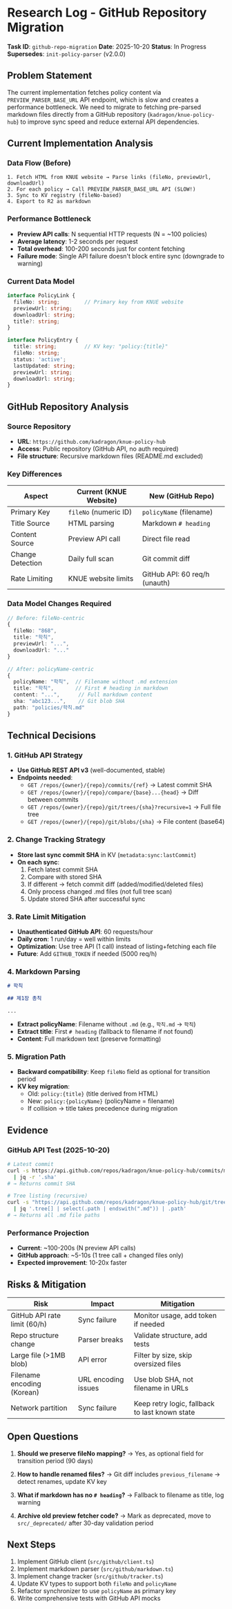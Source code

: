 # Research Log - GitHub Repository Migration

**Task ID**: `github-repo-migration`
**Date**: 2025-10-20
**Status**: In Progress
**Supersedes**: `init-policy-parser` (v2.0.0)

## Problem Statement

The current implementation fetches policy content via `PREVIEW_PARSER_BASE_URL` API endpoint, which is slow and creates a performance bottleneck. We need to migrate to fetching pre-parsed markdown files directly from a GitHub repository (`kadragon/knue-policy-hub`) to improve sync speed and reduce external API dependencies.

## Current Implementation Analysis

### Data Flow (Before)
```
1. Fetch HTML from KNUE website → Parse links (fileNo, previewUrl, downloadUrl)
2. For each policy → Call PREVIEW_PARSER_BASE_URL API (SLOW!)
3. Sync to KV registry (fileNo-based)
4. Export to R2 as markdown
```

### Performance Bottleneck
- **Preview API calls**: N sequential HTTP requests (N = ~100 policies)
- **Average latency**: 1-2 seconds per request
- **Total overhead**: 100-200 seconds just for content fetching
- **Failure mode**: Single API failure doesn't block entire sync (downgrade to warning)

### Current Data Model
```typescript
interface PolicyLink {
  fileNo: string;        // Primary key from KNUE website
  previewUrl: string;
  downloadUrl: string;
  title?: string;
}

interface PolicyEntry {
  title: string;         // KV key: "policy:{title}"
  fileNo: string;
  status: 'active';
  lastUpdated: string;
  previewUrl: string;
  downloadUrl: string;
}
```

## GitHub Repository Analysis

### Source Repository
- **URL**: `https://github.com/kadragon/knue-policy-hub`
- **Access**: Public repository (GitHub API, no auth required)
- **File structure**: Recursive markdown files (README.md excluded)

### Key Differences
| Aspect | Current (KNUE Website) | New (GitHub Repo) |
|--------|----------------------|-------------------|
| Primary Key | `fileNo` (numeric ID) | `policyName` (filename) |
| Title Source | HTML parsing | Markdown `# heading` |
| Content Source | Preview API call | Direct file read |
| Change Detection | Daily full scan | Git commit diff |
| Rate Limiting | KNUE website limits | GitHub API: 60 req/h (unauth) |

### Data Model Changes Required
```typescript
// Before: fileNo-centric
{
  fileNo: "868",
  title: "학칙",
  previewUrl: "...",
  downloadUrl: "..."
}

// After: policyName-centric
{
  policyName: "학칙",  // Filename without .md extension
  title: "학칙",       // First # heading in markdown
  content: "...",      // Full markdown content
  sha: "abc123...",    // Git blob SHA
  path: "policies/학칙.md"
}
```

## Technical Decisions

### 1. GitHub API Strategy
- **Use GitHub REST API v3** (well-documented, stable)
- **Endpoints needed**:
  - `GET /repos/{owner}/{repo}/commits/{ref}` → Latest commit SHA
  - `GET /repos/{owner}/{repo}/compare/{base}...{head}` → Diff between commits
  - `GET /repos/{owner}/{repo}/git/trees/{sha}?recursive=1` → Full file tree
  - `GET /repos/{owner}/{repo}/git/blobs/{sha}` → File content (base64)

### 2. Change Tracking Strategy
- **Store last sync commit SHA** in KV (`metadata:sync:lastCommit`)
- **On each sync**:
  1. Fetch latest commit SHA
  2. Compare with stored SHA
  3. If different → fetch commit diff (added/modified/deleted files)
  4. Only process changed .md files (not full tree scan)
  5. Update stored SHA after successful sync

### 3. Rate Limit Mitigation
- **Unauthenticated GitHub API**: 60 requests/hour
- **Daily cron**: 1 run/day = well within limits
- **Optimization**: Use tree API (1 call) instead of listing+fetching each file
- **Future**: Add `GITHUB_TOKEN` if needed (5000 req/h)

### 4. Markdown Parsing
```markdown
# 학칙

## 제1장 총칙

...
```
- **Extract policyName**: Filename without `.md` (e.g., `학칙.md` → `학칙`)
- **Extract title**: First `# heading` (fallback to filename if not found)
- **Content**: Full markdown text (preserve formatting)

### 5. Migration Path
- **Backward compatibility**: Keep `fileNo` field as optional for transition period
- **KV key migration**:
  - Old: `policy:{title}` (title derived from HTML)
  - New: `policy:{policyName}` (policyName = filename)
  - If collision → title takes precedence during migration

## Evidence

### GitHub API Test (2025-10-20)
```bash
# Latest commit
curl -s https://api.github.com/repos/kadragon/knue-policy-hub/commits/main \
  | jq -r '.sha'
# → Returns commit SHA

# Tree listing (recursive)
curl -s "https://api.github.com/repos/kadragon/knue-policy-hub/git/trees/main?recursive=1" \
  | jq '.tree[] | select(.path | endswith(".md")) | .path'
# → Returns all .md file paths
```

### Performance Projection
- **Current**: ~100-200s (N preview API calls)
- **GitHub approach**: ~5-10s (1 tree call + changed files only)
- **Expected improvement**: 10-20x faster

## Risks & Mitigation

| Risk | Impact | Mitigation |
|------|--------|-----------|
| GitHub API rate limit (60/h) | Sync failure | Monitor usage, add token if needed |
| Repo structure change | Parser breaks | Validate structure, add tests |
| Large file (>1MB blob) | API error | Filter by size, skip oversized files |
| Filename encoding (Korean) | URL encoding issues | Use blob SHA, not filename in URLs |
| Network partition | Sync failure | Keep retry logic, fallback to last known state |

## Open Questions

1. **Should we preserve fileNo mapping?**
   → Yes, as optional field for transition period (90 days)

2. **How to handle renamed files?**
   → Git diff includes `previous_filename` → detect renames, update KV key

3. **What if markdown has no `# heading`?**
   → Fallback to filename as title, log warning

4. **Archive old preview fetcher code?**
   → Mark as deprecated, move to `src/_deprecated/` after 30-day validation period

## Next Steps

1. Implement GitHub client (`src/github/client.ts`)
2. Implement markdown parser (`src/github/markdown.ts`)
3. Implement change tracker (`src/github/tracker.ts`)
4. Update KV types to support both `fileNo` and `policyName`
5. Refactor synchronizer to use `policyName` as primary key
6. Write comprehensive tests with GitHub API mocks
